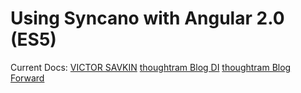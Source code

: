 # Using Syncano with Angular 2.0 (ES5)

Current Docs:
[VICTOR SAVKIN](http://victorsavkin.com/post/119943127151/angular-2-template-syntax)
[thoughtram Blog DI](http://blog.thoughtram.io/angular/2015/05/18/dependency-injection-in-angular-2.html)
[thoughtram Blog Forward](http://blog.thoughtram.io/angular/2015/09/03/forward-references-in-angular-2.html)
